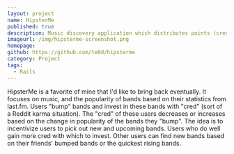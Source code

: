 ```yaml
---
layout: project
name: HipsterMe
published: true
description: Music discovery application which distributes points (cred) to users based on how popular bands become after an initial cred investment
imageurl: /img/hipsterme-screenshot.png
homepage:
github: https://github.com/te0d/hipsterme
category: Project
tags:
  - Rails
---
```


HipsterMe is a favorite of mine that I'd like to bring back eventually. It focuses on music, and the popularity of bands based on their statistics from last.fm. Users "bump" bands and invest in these bands with "cred" (sort of a Reddit karma situation). The "cred" of these users decreases or increases based on the change in popularity of the bands they "bump". The idea is to incentivize users to pick out new and upcoming bands. Users who do well gain more cred with which to invest. Other users can find new bands based on their friends' bumped bands or the quickest rising bands.

